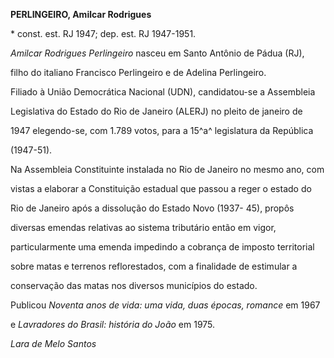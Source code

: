 **PERLINGEIRO, Amilcar Rodrigues**



\* const. est. RJ 1947; dep. est. RJ 1947-1951.



*Amilcar Rodrigues Perlingeiro* nasceu em Santo Antônio de Pádua (RJ),

filho do italiano Francisco Perlingeiro e de Adelina Perlingeiro.



Filiado à União Democrática Nacional (UDN), candidatou-se a Assembleia

Legislativa do Estado do Rio de Janeiro (ALERJ) no pleito de janeiro de

1947 elegendo-se, com 1.789 votos, para a 15^a^ legislatura da República

(1947-51).



Na Assembleia Constituinte instalada no Rio de Janeiro no mesmo ano, com

vistas a elaborar a Constituição estadual que passou a reger o estado do

Rio de Janeiro após a dissolução do Estado Novo (1937- 45), propôs

diversas emendas relativas ao sistema tributário então em vigor,

particularmente uma emenda impedindo a cobrança de imposto territorial

sobre matas e terrenos reflorestados, com a finalidade de estimular a

conservação das matas nos diversos municípios do estado.



Publicou *Noventa anos de vida: uma vida, duas épocas, romance* em 1967

e *Lavradores do Brasil: história do João* em 1975.



*Lara de Melo Santos*



